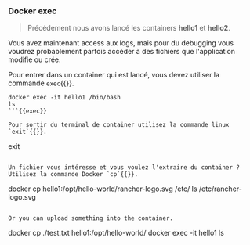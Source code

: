 ### Docker exec

> Précédement nous avons lancé les containers **hello1** et **hello2**.

Vous avez maintenant access aux logs, mais pour du debugging vous voudrez probablement parfois accéder à des fichiers que l'application modifie ou crée.

Pour entrer dans un container qui est lancé, vous devez utiliser la commande `exec`{{}}.

```
docker exec -it hello1 /bin/bash
ls
```{{exec}}

Pour sortir du terminal de container utilisez la commande linux `exit`{{}}.

```
exit
```{{exec}}

Un fichier vous intéresse et vous voulez l'extraire du container ? Utilisez la commande Docker `cp`{{}}.

```
docker cp hello1:/opt/hello-world/rancher-logo.svg /etc/
ls /etc/rancher-logo.svg
```{{exec}}

Or you can upload something into the container.

```
docker cp ./test.txt hello1:/opt/hello-world/
docker exec -it hello1 ls
```{{exec}}
